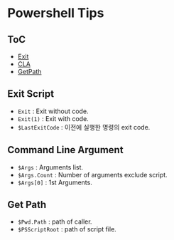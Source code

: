 # Powershell Tips

## ToC

* [Exit](#ExitScript)
* [CLA](#ComandLineArgument)
* [GetPath](#GetPath)

## Exit Script

* `Exit` : Exit without code.
* `Exit(1)` : Exit with code.
* `$LastExitCode` : 이전에 실행한 명령의 exit code.

## Command Line Argument

* `$Args` : Arguments list.
* `$Args.Count` : Number of arguments exclude script.
* `$Args[0]` : 1st Arguments.

## Get Path

* `$Pwd.Path` : path of caller.
* `$PSScriptRoot` : path of script file.
